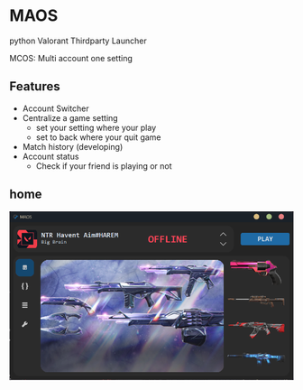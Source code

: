 # MAOS
python Valorant Thirdparty Launcher

MCOS: Multi account one setting

## Features
- Account Switcher
- Centralize a game setting
  - set your setting where your play
  - set to back where your quit game
- Match history (developing)
- Account status 
  - Check if your friend is playing or not


## home
![](.\screenshot\home.png)